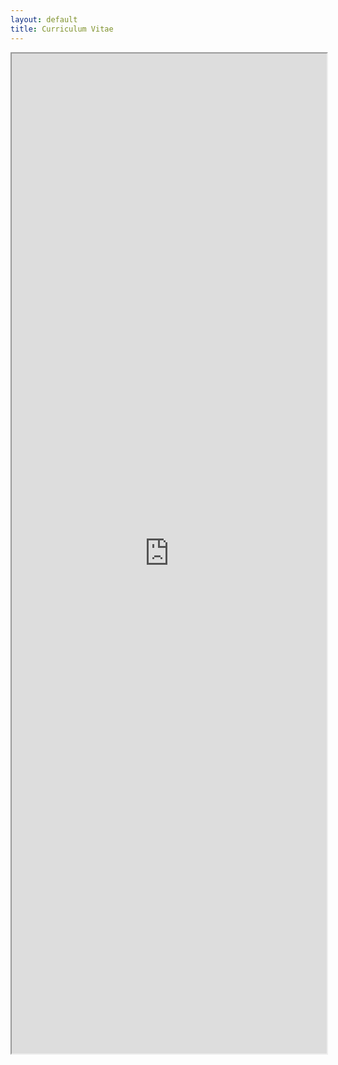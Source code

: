 ```yaml
---
layout: default
title: Curriculum Vitae
---
```

<iframe src='https://docs.google.com/document/d/1qG1WcUW6cjE8P8FXnIR9udVS-8mS0OI7kGmNteF631A/pub' width='100%' height='1600px' scrolling='no'></iframe>
